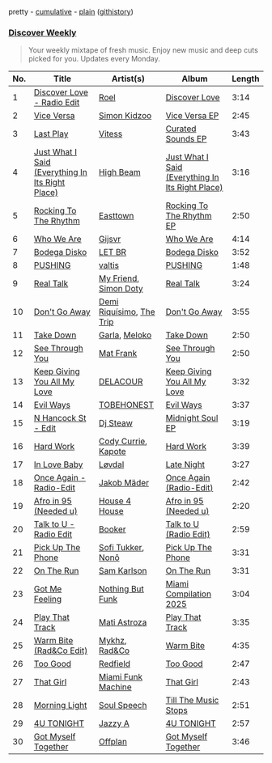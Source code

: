 pretty - [cumulative](/playlists/cumulative/Discover%20Weekly.md) - [plain](/playlists/plain/37i9dQZEVXcERLiUqU2pJX) ([githistory](https://github.githistory.xyz/vitokorn/spotify-playlist-archive/blob/master/playlists/plain/37i9dQZEVXcERLiUqU2pJX))
### [Discover Weekly](https://open.spotify.com/playlist/37i9dQZEVXcERLiUqU2pJX)

> Your weekly mixtape of fresh music. Enjoy new music and deep cuts picked for you. Updates every Monday.

| No. | Title | Artist(s) | Album | Length |
|---|---|---|---|---|
| 1 | [Discover Love - Radio Edit](https://open.spotify.com/track/5mIEddrcZx4Tf2ShC2gXsz) | [Roel](https://open.spotify.com/artist/0EfrGgT7wHNdI1QmUhgxU3) | [Discover Love](https://open.spotify.com/album/35TnpIbHoupajtA5Y7KuRc) | 3:14 |
| 2 | [Vice Versa](https://open.spotify.com/track/5XP0qC4a8MKnVE9n6vJWWN) | [Simon Kidzoo](https://open.spotify.com/artist/7rsKf4S6rilmYTPrViFPlA) | [Vice Versa EP](https://open.spotify.com/album/1O9mo0Odbhtb3Mm2nxdWf0) | 2:45 |
| 3 | [Last Play](https://open.spotify.com/track/4zt6CgyrMEW9bcU5gDqhTG) | [Vitess](https://open.spotify.com/artist/5DIVjY3STr8n4tEoN0dmui) | [Curated Sounds EP](https://open.spotify.com/album/3ZnVmMg6FmYCTbiq2gPvJv) | 3:43 |
| 4 | [Just What I Said (Everything In Its Right Place)](https://open.spotify.com/track/2wGRIasMJFkp2NLAISSZov) | [High Beam](https://open.spotify.com/artist/6JlpA7oDmgLFpyEuwpX9Sr) | [Just What I Said (Everything In Its Right Place)](https://open.spotify.com/album/1qa7N3wXybS8WpM4Dr6O9y) | 3:16 |
| 5 | [Rocking To The Rhythm](https://open.spotify.com/track/4HLVMPQGFUD53yuT1pye5B) | [Easttown](https://open.spotify.com/artist/60BcxlrIyqHOIjd9dBvld3) | [Rocking To The Rhythm EP](https://open.spotify.com/album/6qYUVKbJmT4WrhKKlGgcyo) | 2:50 |
| 6 | [Who We Are](https://open.spotify.com/track/7Ku3gSNM4gTlLmvOJQFwgo) | [Gijsvr](https://open.spotify.com/artist/0pLrXCsv4KSgTqexdZbQQW) | [Who We Are](https://open.spotify.com/album/0Ax0ZJgbT044tMX7OMeNBG) | 4:14 |
| 7 | [Bodega Disko](https://open.spotify.com/track/4iuoxbEzfXwvRS33MWmzBE) | [LET BR](https://open.spotify.com/artist/29C7gsF5u72cFaRluEj6vq) | [Bodega Disko](https://open.spotify.com/album/1A8R6l4AgKicMUMujFNAta) | 3:52 |
| 8 | [PUSHING](https://open.spotify.com/track/6hgq3QJ2UTy8oYcacuWrGf) | [valtis](https://open.spotify.com/artist/3zKytMFca974wGoU3Qfruh) | [PUSHING](https://open.spotify.com/album/1ekFPMziMX01EXjDFmzqs0) | 1:48 |
| 9 | [Real Talk](https://open.spotify.com/track/5f0vwo5khI5V5cCUj5W6nu) | [My Friend](https://open.spotify.com/artist/1hg70WTHwGUQ7XDbjy3szw), [Simon Doty](https://open.spotify.com/artist/0NznnEmGCRqungT5a57GG3) | [Real Talk](https://open.spotify.com/album/1tMIVsxkC62u0U9M8T3YK4) | 3:24 |
| 10 | [Don't Go Away](https://open.spotify.com/track/5ycgjH7ht7gBa2auo5yrU2) | [Demi Riquísimo](https://open.spotify.com/artist/1GIv2BGriYO1IdownXWWac), [The Trip](https://open.spotify.com/artist/0wy1aZ1F0C9LYA49ol6QQW) | [Don't Go Away](https://open.spotify.com/album/0ctKSffv8qL5Bj0yYUvqyY) | 3:55 |
| 11 | [Take Down](https://open.spotify.com/track/0pwyqiEdG4GqIgBEQwyjVs) | [Garla](https://open.spotify.com/artist/7rWJlrAgnfBKkExJOPqpiQ), [Meloko](https://open.spotify.com/artist/59FM2BoNHA8kpDnPwELvIg) | [Take Down](https://open.spotify.com/album/5jhQQWVjXHdSPei1cI80xO) | 2:50 |
| 12 | [See Through You](https://open.spotify.com/track/3Labtla9Cvg3d4YPxdjFcm) | [Mat Frank](https://open.spotify.com/artist/40FuCqCj5Suu3gMsrVnlIQ) | [See Through You](https://open.spotify.com/album/37OBoOK4KvluWkZRZmGgQT) | 2:50 |
| 13 | [Keep Giving You All My Love](https://open.spotify.com/track/1AEnFXKSadL3hRFpgkaEoO) | [DELACOUR](https://open.spotify.com/artist/3bFd5sav9N5kGzBklcXt6l) | [Keep Giving You All My Love](https://open.spotify.com/album/3R6Nm13kXk9oiqjrQ75kEr) | 3:32 |
| 14 | [Evil Ways](https://open.spotify.com/track/62HppB3Pvyz3wDW4WNon7L) | [TOBEHONEST](https://open.spotify.com/artist/5aE4f6qwsXT5hACySkxJQo) | [Evil Ways](https://open.spotify.com/album/20ipFTAdmqHvL0Ev8Y0AlJ) | 3:37 |
| 15 | [N Hancock St - Edit](https://open.spotify.com/track/1rX2uf95FlLYahTRcuTPAW) | [Dj Steaw](https://open.spotify.com/artist/718Tju2ByjiEXnhaiUeQZE) | [Midnight Soul EP](https://open.spotify.com/album/2qLsepaWHkkB8nPhLcpq2J) | 3:19 |
| 16 | [Hard Work](https://open.spotify.com/track/7pU9cVvLedZy0E0GFJE2K7) | [Cody Currie](https://open.spotify.com/artist/0ymdoOsfzRbCoAMfJPpsEx), [Kapote](https://open.spotify.com/artist/3sySIHNL0hqR7eOlm3LNTH) | [Hard Work](https://open.spotify.com/album/2iVbkwx7qKJz6jqfPoqxBz) | 3:39 |
| 17 | [In Love Baby](https://open.spotify.com/track/2SzjYOicevluhLxKTfDbOy) | [Løvdal](https://open.spotify.com/artist/2m0Fb5PRffUUxXwcPxNEKH) | [Late Night](https://open.spotify.com/album/4UO7RvyZFHoNztBrZn2wdJ) | 3:27 |
| 18 | [Once Again - Radio-Edit](https://open.spotify.com/track/0m35hHXFTfPqAVceQMpg7C) | [Jakob Mäder](https://open.spotify.com/artist/49GDb2LjmK4cSVULmIOxwN) | [Once Again (Radio-Edit)](https://open.spotify.com/album/2EvyfJejZ9uuH2hbHZK7x1) | 2:42 |
| 19 | [Afro in 95 (Needed u)](https://open.spotify.com/track/3990VaQ3G3cenS3Vb7bnE7) | [House 4 House](https://open.spotify.com/artist/1TS8svoohYnB7dNWwk5rmH) | [Afro in 95 (Needed u)](https://open.spotify.com/album/0fYgU6SMJN31XnmVFFycdT) | 2:20 |
| 20 | [Talk to U - Radio Edit](https://open.spotify.com/track/5rLTgkqfqWlPi9Uz3FHGgv) | [Booker](https://open.spotify.com/artist/3u0bbZc6qV98RDwV9V4XWt) | [Talk to U (Radio Edit)](https://open.spotify.com/album/0H3eaIp7gYk6noWH7mAnbu) | 2:59 |
| 21 | [Pick Up The Phone](https://open.spotify.com/track/1bcZHf64xOalMif12Fy7jc) | [Sofi Tukker](https://open.spotify.com/artist/586uxXMyD5ObPuzjtrzO1Q), [Nonô](https://open.spotify.com/artist/2izgj6WOKJsuCRCQUKOoVO) | [Pick Up The Phone](https://open.spotify.com/album/1vaUC7CZtnJjaMWUbdzIN5) | 3:31 |
| 22 | [On The Run](https://open.spotify.com/track/6gnIYP86yiQchG7GSVmF7j) | [Sam Karlson](https://open.spotify.com/artist/5rA3bByIQD9oaNN36GEH5T) | [On The Run](https://open.spotify.com/album/6b0I625GSDrFoQ45PYgv4o) | 3:31 |
| 23 | [Got Me Feeling](https://open.spotify.com/track/2RpXFhtlB7iTsFDjSzHcil) | [Nothing But Funk](https://open.spotify.com/artist/32RSzgTDqApMWHr6tLNLBF) | [Miami Compilation 2025](https://open.spotify.com/album/2r5vD817kXraEHXasJBz85) | 3:04 |
| 24 | [Play That Track](https://open.spotify.com/track/6DtErW5CB2yxSSDzuUoPNm) | [Mati Astroza](https://open.spotify.com/artist/1MzA4VczafczbCi64Rjieq) | [Play That Track](https://open.spotify.com/album/7woNkISiEcJfWib0WTR7z9) | 3:35 |
| 25 | [Warm Bite (Rad&Co Edit)](https://open.spotify.com/track/3C3DSHGB24oD5HcEUrazda) | [Mykhz](https://open.spotify.com/artist/1dKCyRvO3C5wQ8pXuP0mTF), [Rad&Co](https://open.spotify.com/artist/5SWWNKNGRfpxkgaZENBf6u) | [Warm Bite](https://open.spotify.com/album/0sALJYBBkhAHGgm92bqyAn) | 4:35 |
| 26 | [Too Good](https://open.spotify.com/track/3d63RqraitiHDtAQ63vZPN) | [Redfield](https://open.spotify.com/artist/2cW1LUTqGx2JMe0oAGx9OV) | [Too Good](https://open.spotify.com/album/6W0BN6zaZAUyqME06VZ7Zm) | 2:47 |
| 27 | [That Girl](https://open.spotify.com/track/50e6Qt3NGjn4yTBzvCSwl7) | [Miami Funk Machine](https://open.spotify.com/artist/1mHbro30yqF4lvxzaiWjBN) | [That Girl](https://open.spotify.com/album/5AKRLeMqIRu8Iq32AMmQJt) | 2:43 |
| 28 | [Morning Light](https://open.spotify.com/track/1033WbMNcxZOxi6mxkZFcn) | [Soul Speech](https://open.spotify.com/artist/1EAcO01N3yXpUGqhCJjPiT) | [Till The Music Stops](https://open.spotify.com/album/6hfxSRU7hTlPnZFTn08bDj) | 2:51 |
| 29 | [4U TONIGHT](https://open.spotify.com/track/0PS3OmhB7tfQqKRA1vZFfX) | [Jazzy A](https://open.spotify.com/artist/17exlBmf1yRTEaINYS5yqf) | [4U TONIGHT](https://open.spotify.com/album/5DM1BxTYmOMrCYWC2M4eth) | 2:57 |
| 30 | [Got Myself Together](https://open.spotify.com/track/07g61BUCClcBwCJ6QxFITA) | [Offplan](https://open.spotify.com/artist/0QoOGRYZapJL01B5Nzhx4d) | [Got Myself Together](https://open.spotify.com/album/0idyL6jmLy6YQzaBdOkcHM) | 3:46 |